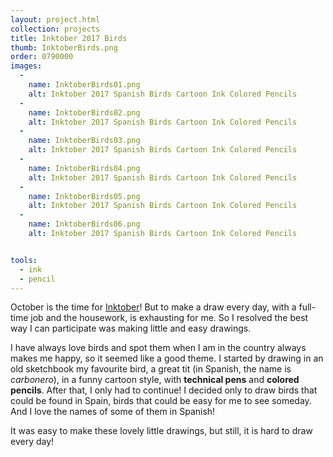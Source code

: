 ```yaml
---
layout: project.html
collection: projects
title: Inktober 2017 Birds
thumb: InktoberBirds.png
order: 0790000
images:
  -
    name: InktoberBirds01.png
    alt: Inktober 2017 Spanish Birds Cartoon Ink Colored Pencils
  -
    name: InktoberBirds02.png
    alt: Inktober 2017 Spanish Birds Cartoon Ink Colored Pencils
  -
    name: InktoberBirds03.png
    alt: Inktober 2017 Spanish Birds Cartoon Ink Colored Pencils
  -
    name: InktoberBirds04.png
    alt: Inktober 2017 Spanish Birds Cartoon Ink Colored Pencils
  -
    name: InktoberBirds05.png
    alt: Inktober 2017 Spanish Birds Cartoon Ink Colored Pencils
  -
    name: InktoberBirds06.png
    alt: Inktober 2017 Spanish Birds Cartoon Ink Colored Pencils


tools:
  - ink
  - pencil
---
```


October is the time for [Inktober](https://www.mrjakeparker.com/inktober-1/)! But to make a draw every day, with a full-time job and the housework, is exhausting for me. So I resolved the best way I can participate was making little and easy drawings.

I have always love birds and spot them when I am in the country always makes me happy, so it seemed like a good theme. I started by drawing in an old sketchbook my favourite bird, a great tit (in Spanish, the name is _carbonero_), in a funny cartoon style, with **technical pens** and **colored pencils**. After that, I only had to continue! I decided only to draw birds that could be found in Spain, birds that could be easy for me to see someday. And I love the names of some of them in Spanish!

It was easy to make these lovely little drawings, but still, it is hard to draw every day!
